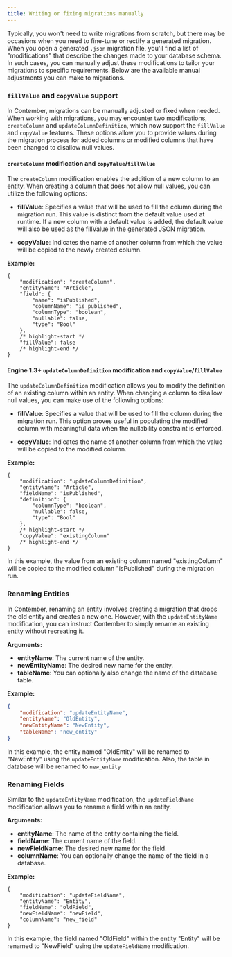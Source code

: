 ```yaml
---
title: Writing or fixing migrations manually
---
```


Typically, you won't need to write migrations from scratch, but there may be occasions when you need to fine-tune or rectify a generated migration. When you open a generated `.json` migration file, you'll find a list of "modifications" that describe the changes made to your database schema. In such cases, you can manually adjust these modifications to tailor your migrations to specific requirements. Below are the available manual adjustments you can make to migrations.

### `fillValue` and `copyValue` support

In Contember, migrations can be manually adjusted or fixed when needed. When working with migrations, you may encounter two modifications, `createColumn` and `updateColumnDefinition`, which now support the `fillValue` and `copyValue` features. These options allow you to provide values during the migration process for added columns or modified columns that have been changed to disallow null values.

#### `createColumn` modification and `copyValue`/`fillValue`

The `createColumn` modification enables the addition of a new column to an entity. When creating a column that does not allow null values, you can utilize the following options:

- **fillValue**: Specifies a value that will be used to fill the column during the migration run. This value is distinct from the default value used at runtime. If a new column with a default value is added, the default value will also be used as the fillValue in the generated JSON migration.

- **copyValue**: Indicates the name of another column from which the value will be copied to the newly created column.

**Example:**

```json5
{
	"modification": "createColumn",
	"entityName": "Article",
	"field": {
		"name": "isPublished",
		"columnName": "is_published",
		"columnType": "boolean",
		"nullable": false,
		"type": "Bool"
	},
	/* highlight-start */
	"fillValue": false
	/* highlight-end */
}
```

#### <span className="version">Engine 1.3+</span> `updateColumnDefinition` modification and `copyValue`/`fillValue`

The `updateColumnDefinition` modification allows you to modify the definition of an existing column within an entity. When changing a column to disallow null values, you can make use of the following options:

- **fillValue**: Specifies a value that will be used to fill the column during the migration run. This option proves useful in populating the modified column with meaningful data when the nullability constraint is enforced.

- **copyValue**: Indicates the name of another column from which the value will be copied to the modified column.

**Example:**

```json5
{
	"modification": "updateColumnDefinition",
	"entityName": "Article",
	"fieldName": "isPublished",
	"definition": {
		"columnType": "boolean",
		"nullable": false,
		"type": "Bool"
	},
	/* highlight-start */
	"copyValue": "existingColumn"
	/* highlight-end */
}
```

In this example, the value from an existing column named "existingColumn" will be copied to the modified column "isPublished" during the migration run.

### Renaming Entities

In Contember, renaming an entity involves creating a migration that drops the old entity and creates a new one. However, with the `updateEntityName` modification, you can instruct Contember to simply rename an existing entity without recreating it.

**Arguments:**

- **entityName**: The current name of the entity.
- **newEntityName**: The desired new name for the entity.
- **tableName**: You can optionally also change the name of the database table.

**Example:**

```json
{
	"modification": "updateEntityName",
	"entityName": "OldEntity",
	"newEntityName": "NewEntity",
	"tableName": "new_entity"
}
```

In this example, the entity named "OldEntity" will be renamed to "NewEntity" using the `updateEntityName` modification. Also, the table in database will be renamed to `new_entity`

### Renaming Fields

Similar to the `updateEntityName` modification, the `updateFieldName` modification allows you to rename a field within an entity.

**Arguments:**

- **entityName**: The name of the entity containing the field.
- **fieldName**: The current name of the field.
- **newFieldName**: The desired new name for the field.
- **columnName**: You can optionally change the name of the field in a database.

**Example:**

```json5
{
	"modification": "updateFieldName",
	"entityName": "Entity",
	"fieldName": "oldField",
	"newFieldName": "newField",
	"columnName": "new_field"
}
```

In this example, the field named "OldField" within the entity "Entity" will be renamed to "NewField" using the `updateFieldName` modification.
